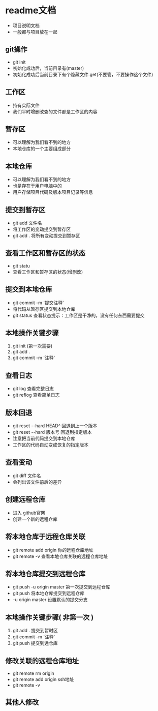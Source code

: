 # readme文档
- 项目说明文档
- 一般都与项目放在一起

## git操作
- git init
- 初始化成功后，当前目录有(master)
- 初始化成功后当前目录下有个隐藏文件.get(不要管，不要操作这个文件)


## 工作区
- 持有实际文件
- 我们平时增删改查的文件都是工作区的内容


## 暂存区
- 可以理解为我们看不到的地方
- 本地仓库的一个主要组成部分


## 本地仓库
- 可以理解为我们看不到的地方
- 也是存在于用户电脑中的
- 用户存储项目代码及版本项目记录等信息


## 提交到暂存区
- git add 文件名
- 将工作区的变动提交到暂存区
- git add .  将所有变动提交到暂存区


## 查看工作区和暂存区的状态
- git statu
- 查看工作区和暂存区的状态(增删改)


## 提交到本地仓库
- git commit -m '提交注释'
- 将代码从暂存区提交到本地仓库
- git status 查看状态提示：工作区是干净的，没有任何东西需要提交


## 本地操作关键步骤
1. git init (第一次需要)
2. git add .
3. git commit -m '注释'

## 查看日志
- git log     查看完整日志
- git reflog  查看简单日志


## 版本回退
- git reset --hard HEAD^  回退到上一个版本
- git reset --hard 版本号  回退到指定版本
- 注意把当前代码提交到本地仓库
- 工作区的代码自动变成恢复的指定版本


## 查看变动
- git diff 文件名
- 会列出该文件前后的差异


## 创建远程仓库
- 进入 github官网
- 创建一个新的远程仓库


## 将本地仓库于远程仓库关联
- git remote add origin 你的远程仓库地址
- git remote -v   查看本地仓库关联的远程仓库地址


## 将本地仓库提交到远程仓库
- git push -u origin master   第一次提交到远程仓库
- git push   将本地仓库提交到远程仓库
- -u origin master   设置默认的提交分支


## 本地操作关键步骤( 非第一次 ) 
1. git add .     提交到暂时区
2. git commit -m '注释'   
3. git push      提交到远仓库


## 修改关联的远程仓库地址
- git remote rm origin
- git remote add origin ssh地址
- git remote -v  


## 其他人修改
